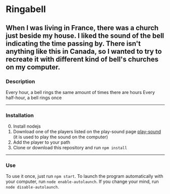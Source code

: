 # Ringabell
When I was living in France, there was a church just beside my house. I liked the sound of the bell indicating the time passing by. There isn't anything like this in Canada, so I wanted to try to recreate it with different kind of bell's churches on my computer.
-------------------------------
### Description
Every hour, a bell rings the same amount of times there are hours
Every half-hour, a bell rings once

-------------------------------
### Installation
0. Install nodejs
1. Download one of the players listed on the play-sound page [play-sound](https://github.com/shime/play-sound) (it is used to play the sound on the computer)
2. Add the player to your path
3. Clone or download this repository and run `npm install`

-------------------------------
### Use
To use it once, just run `npm start`.
To launch the program automatically with your computer, run `node enable-autolaunch`. If you change your mind, run `node disable-autolaunch`.
